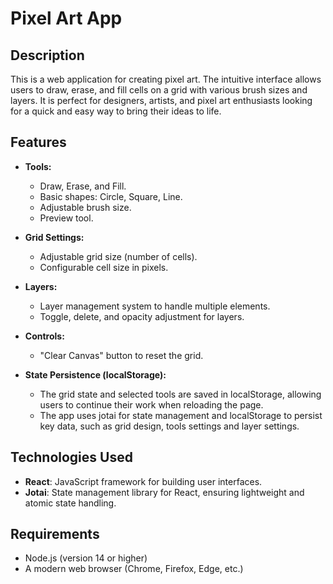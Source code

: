 # Pixel Art App

## Description

This is a web application for creating pixel art. The intuitive interface allows users to draw, erase, and fill cells on a grid with various brush sizes and layers. It is perfect for designers, artists, and pixel art enthusiasts looking for a quick and easy way to bring their ideas to life.

## Features

- **Tools:**

  - Draw, Erase, and Fill.
  - Basic shapes: Circle, Square, Line.
  - Adjustable brush size.
  - Preview tool.

- **Grid Settings:**

  - Adjustable grid size (number of cells).
  - Configurable cell size in pixels.

- **Layers:**

  - Layer management system to handle multiple elements.
  - Toggle, delete, and opacity adjustment for layers.

- **Controls:**
  - "Clear Canvas" button to reset the grid.

- **State Persistence (localStorage):**

  - The grid state and selected tools are saved in localStorage, allowing users to continue their work when reloading the page.
  - The app uses jotai for state management and localStorage to persist key data, such as grid design, tools settings and layer settings.

## Technologies Used

- **React**: JavaScript framework for building user interfaces.
- **Jotai**: State management library for React, ensuring lightweight and atomic state handling.

## Requirements

- Node.js (version 14 or higher)
- A modern web browser (Chrome, Firefox, Edge, etc.)
